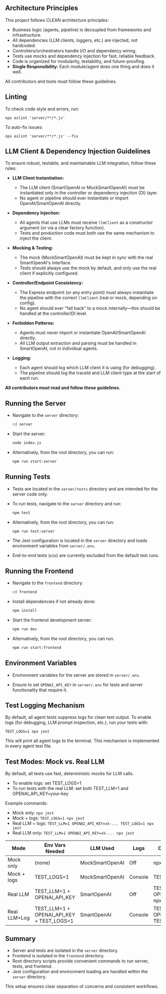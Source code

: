 ## Architecture Principles

This project follows CLEAN architecture principles:

- Business logic (agents, pipeline) is decoupled from frameworks and infrastructure.
- All dependencies (LLM clients, loggers, etc.) are injected, not hardcoded.
- Controllers/orchestrators handle I/O and dependency wiring.
- Tests use mocks and dependency injection for fast, reliable feedback.
- Code is organized for modularity, testability, and future-proofing.
- **Single Responsibility:** Each module/agent does one thing and does it well.

All contributors and tools must follow these guidelines.

## Linting

To check code style and errors, run:

    npx eslint 'server/**/*.js'

To auto-fix issues:

    npx eslint 'server/**/*.js' --fix 

## LLM Client & Dependency Injection Guidelines

To ensure robust, testable, and maintainable LLM integration, follow these rules:

- **LLM Client Instantiation:**
  - The LLM client (SmartOpenAI or MockSmartOpenAI) must be instantiated only in the controller or dependency injection (DI) layer.
  - No agent or pipeline should ever instantiate or import OpenAI/SmartOpenAI directly.

- **Dependency Injection:**
  - All agents that use LLMs must receive `llmClient` as a constructor argument (or via a clear factory function).
  - Tests and production code must both use the same mechanism to inject the client.

- **Mocking & Testing:**
  - The mock (MockSmartOpenAI) must be kept in sync with the real SmartOpenAI's interface.
  - Tests should always use the mock by default, and only use the real client if explicitly configured.

- **Controller/Endpoint Consistency:**
  - The Express endpoint (or any entry point) must always instantiate the pipeline with the correct `llmClient` (real or mock, depending on config).
  - No agent should ever "fall back" to a mock internally—this should be handled at the controller/DI level.

- **Forbidden Patterns:**
  - Agents must never import or instantiate OpenAI/SmartOpenAI directly.
  - All LLM output extraction and parsing must be handled in SmartOpenAI, not in individual agents.

- **Logging:**
  - Each agent should log which LLM client it is using (for debugging).
  - The pipeline should log the traceId and LLM client type at the start of each run.

**All contributors must read and follow these guidelines.**

## Running the Server

- Navigate to the `server` directory:

  ```bash
  cd server
  ```

- Start the server:

  ```bash
  node index.js
  ```

- Alternatively, from the root directory, you can run:

  ```bash
  npm run start:server
  ```

## Running Tests

- Tests are located in the `server/tests` directory and are intended for the server code only.

- To run tests, navigate to the `server` directory and run:

  ```bash
  npm test
  ```

- Alternatively, from the root directory, you can run:

  ```bash
  npm run test:server
  ```

- The Jest configuration is located in the `server` directory and loads environment variables from `server/.env`.

- End-to-end tests (`e2e`) are currently excluded from the default test runs.

## Running the Frontend

- Navigate to the `frontend` directory:

  ```bash
  cd frontend
  ```

- Install dependencies if not already done:

  ```bash
  npm install
  ```

- Start the frontend development server:

  ```bash
  npm run dev
  ```

- Alternatively, from the root directory, you can run:

  ```bash
  npm run start:frontend
  ```

## Environment Variables

- Environment variables for the server are stored in `server/.env`.

- Ensure to set `OPENAI_API_KEY` in `server/.env` for tests and server functionality that require it.

## Test Logging Mechanism

By default, all agent tests suppress logs for clean test output. To enable logs (for debugging, LLM prompt inspection, etc.), run your tests with:

    TEST_LOGS=1 npx jest

This will print all agent logs to the terminal. This mechanism is implemented in every agent test file.

## Test Modes: Mock vs. Real LLM

By default, all tests use fast, deterministic mocks for LLM calls.

- To enable logs: set TEST_LOGS=1
- To run tests with the real LLM: set both TEST_LLM=1 and OPENAI_API_KEY=your-key

Example commands:

- Mock only: `npx jest`
- Mock + logs: `TEST_LOGS=1 npx jest`
- Real LLM + logs: `TEST_LLM=1 OPENAI_API_KEY=sk-... TEST_LOGS=1 npx jest`
- Real LLM only: `TEST_LLM=1 OPENAI_API_KEY=sk-... npx jest`

| Mode         | Env Vars Needed         | LLM Used         | Logs      | Command Example                                      |
|--------------|------------------------|------------------|-----------|------------------------------------------------------|
| Mock only    | (none)                 | MockSmartOpenAI  | Off       | npx jest                                             |
| Mock + logs  | TEST_LOGS=1            | MockSmartOpenAI  | Console   | TEST_LOGS=1 npx jest                                 |
| Real LLM     | TEST_LLM=1 + OPENAI_API_KEY | SmartOpenAI      | Off       | TEST_LLM=1 OPENAI_API_KEY=sk-... npx jest            |
| Real LLM+Log | TEST_LLM=1 + OPENAI_API_KEY + TEST_LOGS=1 | SmartOpenAI | Console   | TEST_LLM=1 OPENAI_API_KEY=sk-... TEST_LOGS=1 npx jest | 

## Summary

- Server and tests are isolated in the `server` directory.
- Frontend is isolated in the `frontend` directory.
- Root directory scripts provide convenient commands to run server, tests, and frontend.
- Jest configuration and environment loading are handled within the `server` directory.

This setup ensures clear separation of concerns and consistent workflows.